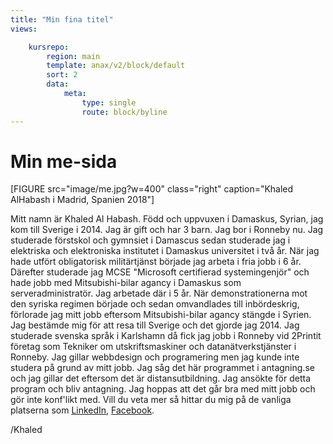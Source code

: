 ```yaml
---
title: "Min fina titel"
views:

    kursrepo:
        region: main
        template: anax/v2/block/default
        sort: 2
        data:
            meta:
                type: single
                route: block/byline
---
```

Min me-sida 
=========================



[FIGURE src="image/me.jpg?w=400" class="right" caption="Khaled AlHabash i Madrid, Spanien 2018"]

Mitt namn är Khaled Al Habash. Född och uppvuxen i Damaskus, Syrian, jag kom till Sverige i 2014. Jag är gift och har 3 barn. Jag bor i Ronneby nu.
Jag studerade förstskol och gymnsiet i Damascus sedan studerade jag i elektriska och elektroniska institutet i Damaskus universitet i två år. När jag hade utfört obligatorisk militärtjänst började jag arbeta i fria jobb i 6 år.
Därefter studerade jag MCSE "Microsoft certifierad systemingenjör" och hade jobb med Mitsubishi-bilar agancy i Damaskus som serveradministratör.
Jag arbetade där i 5 år. När demonstrationerna mot den syriska regimen började och sedan omvandlades till inbördeskrig, förlorade jag mitt jobb eftersom Mitsubishi-bilar agancy stängde i Syrien. Jag bestämde mig för att resa till Sverige och det gjorde jag 2014.
Jag studerade svenska språk i Karlshamn då fick jag jobb i Ronneby vid 2Printit företag som Tekniker om utskriftsmaskiner och datanätverkstjänster i Ronneby.
Jag gillar webbdesign och programering men jag kunde inte studera på grund av mitt jobb. Jag såg det här programmet i antagning.se och jag gillar det eftersom det är distansutbildning. Jag ansökte för detta program och bliv antagning. Jag hoppas att det går bra med mitt jobb och gör inte konf'likt med.
Vill du veta mer så hittar du mig på de vanliga platserna som  <a href="https://www.linkedin.com/in/khaled-al-habash-303442b7/">LinkedIn</a>, <a href="https://www.facebook.com/khaled.habash.39">Facebook</a>.

/Khaled
